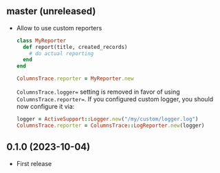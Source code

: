 ## master (unreleased)

- Allow to use custom reporters

  ```ruby
  class MyReporter
    def report(title, created_records)
      # do actual reporting
    end
  end

  ColumnsTrace.reporter = MyReporter.new
  ```

  `ColumnsTrace.logger=` setting is removed in favor of using `ColumnsTrace.reporter=`.
  If you configured custom logger, you should now configure it via:

  ```ruby
  logger = ActiveSupport::Logger.new("/my/custom/logger.log")
  ColumnsTrace.reporter = ColumnsTrace::LogReporter.new(logger)
  ```

## 0.1.0 (2023-10-04)

- First release
